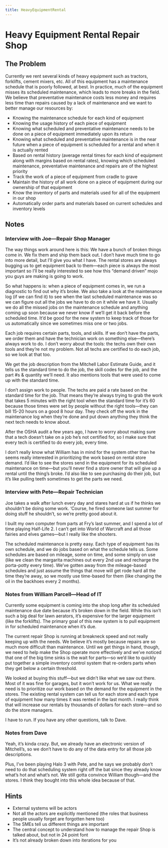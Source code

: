 ```yaml
---
title: HeavyEquipmentRental
---
```

# Heavy Equipment Rental Repair Shop

## The Problem

Currently we rent several kinds of heavy equipment such as tractors, forklifts, cement mixers, etc. All of this equipment has a maintenance schedule that is poorly followed, at best. In practice, much of the equipment misses its scheduled maintenance, which leads to more breaks in the field. We believe that preventative maintenance costs less money and requires less time than repairs caused by a lack of maintenance and we want to better manage our resources by:
* Knowing the maintenance schedule for each kind of equipment
* Knowing the usage history of each piece of equipment
* Knowing what scheduled and preventative maintenance needs to be done on a piece of equipment immediately upon its return
* Knowing what scheduled and preventative maintenance is in the near future when a piece of equipment is scheduled for a rental and when it is actually rented
* Based on rental history (average rental times for each kind of equipment along with margins based on rental rates), knowing which scheduled maintenance, preventative maintenance and repairs are of the highest priority
* Track the work of a piece of equipment from cradle to grave
* Maintain the history of all work done on a piece of equipment during our ownership of that equipment
* Know the inventory of parts and materials used for all of the equipment in our shop
* Automatically order parts and materials based on current schedules and inventory levels

## Notes

### Interview with Joe—Repair Shop Manager
The way things work around here is this: We have a bunch of broken things come in. We fix them and ship them back out. I don’t have much time to go into more detail, but I’ll give you what I have. The rental stores are always bugging us to get equipment back to them—each piece is always the most important so I’ll be really interested to see how this “demand driven” mojo you guys are making is going to work.

So what happens is: when a piece of equipment comes in, we run a diagnostic to find out why it’s broke. We also take a look at the maintenance log (if we can find it) to see when the last scheduled maintenance was so we can figure out all the jobs we have to do on it while we have it. Usually we do all the missed jobs on the maintenance schedule and anything coming up soon because we never know if we’ll get it back before the scheduled time. It’d be good for the new system to keep track of those for us automatically since we sometimes miss one or two jobs.

Each job requires certain parts, tools, and skills. If we don’t have the parts, we order them and have the technician work on something else—there’s always work to do. I don’t worry about the tools: the techs own their own tools and they’re not my problem. Not all techs are certified to do each job, so we look at that too.

We get the job description from the Mitchell Labor Estimate Guide, and it tells us the standard time to do the job, the skill codes for the job, and the part #s & quantity we’ll need. It also mentions tools that were used to come up with the standard time.

I don’t assign work to people. The techs are paid a rate based on the standard time for the job. That means they’re always trying to grab the work that takes 5 minutes with the right tool when the standard time for it’s 60 because those times were set by people without the right tools—they can bill 15-20 hours on a good 8 hour day. They check off the work in the maintenance log when they’re done and put down anything they think the next tech needs to know about.

After the OSHA audit a few years ago, I have to worry about making sure that a tech doesn’t take on a job he’s not certified for, so I make sure that every tech is certified to do every job, every time.

I don’t really know what William has in mind for the system other than he seems really interested in prioritizing the work based on rental store demand. I’d like to see the stores send in the equipment for its scheduled maintenance on time—but you’ll never find a store owner that will give up a rental until the thing’s broke. I’d also like to see purchasing do their job, but it’s like pulling teeth sometimes to get the parts we need.

### Interview with Pete—Repair Technician
Joe takes a walk after lunch every day and stares hard at us if he thinks we shouldn’t be doing some work. ‘Course, he fired someone last summer for doing stuff he shouldn’t, so we’re pretty good about it.

I built my own computer from parts at Fry’s last summer, and I spend a lot of time playing Half-Life 2. I can’t get into World of Warcraft and all those fairies and elves games—but I really like the shooters.

The scheduled maintenance is pretty easy. Each type of equipment has its own schedule, and we do jobs based on what the schedule tells us. Some schedules are based on mileage, some on time, and some simply on use (like we clean the margarita machines out every 2nd use and recharge the porta-potty every time). We’ve gotten away from the mileage-based schedules and just assume the things that move will get rode hard all the time they’re away, so we mostly use time-based for them (like changing the oil in the backhoes every 2 months).

### Notes from William Parcell—Head of IT
Currently some equipment is coming into the shop long after its scheduled maintenance due date because it’s broken down in the field. While this isn’t such a big deal for lawn aerators, it’s expensive for the larger equipment (like the forklifts). The primary goal of this new system is to pull equipment in for scheduled maintenance when it’s due.

The current repair Shop is running at breakneck speed and not really keeping up with the needs. We believe it’s mostly because repairs are so much more difficult than maintenance. Until we get things in hand, though, we need to help make the Shop operate more effectively and we’ve noticed that one of the big time sinks is the wait for parts—so we’d like to quickly put together a simple inventory control system that re-orders parts when they get below a certain threshold.

We looked at buying this stuff—but we didn’t like what we saw out there. Most of it was fine for garages, but it won’t work for us. What we really need is to prioritize our work based on the demand for the equipment in the stores. The existing rental system can tell us for each store and each type of equipment how many times it was rented in the last month. I really think that will increase our rentals by thousands of dollars for each store—and so do the store managers.

I have to run. If you have any other questions, talk to Dave.

### Notes from Dave
Yeah, it’s kinda crazy. But, we already have an electronic version of Mitchell’s, so we don’t have to do any of the data entry for all those job descriptions.

Plus, I’ve been playing Halo 3 with Pete, and he says we probably don’t need to do that scheduling system right off the bat since they already know what’s hot and what’s not. We still gotta convince William though—and the stores. I think they bought into this whole idea because of that.

## Hints
* External systems will be actors
* Not all the actors are explicitly mentioned (the roles that business people usually forget are forgotten here too)
* The SMEs tell us different things are important
* The central concept to understand how to manage the repair Shop is talked about, but not in 24 point font
* It’s not already broken down into iterations for you